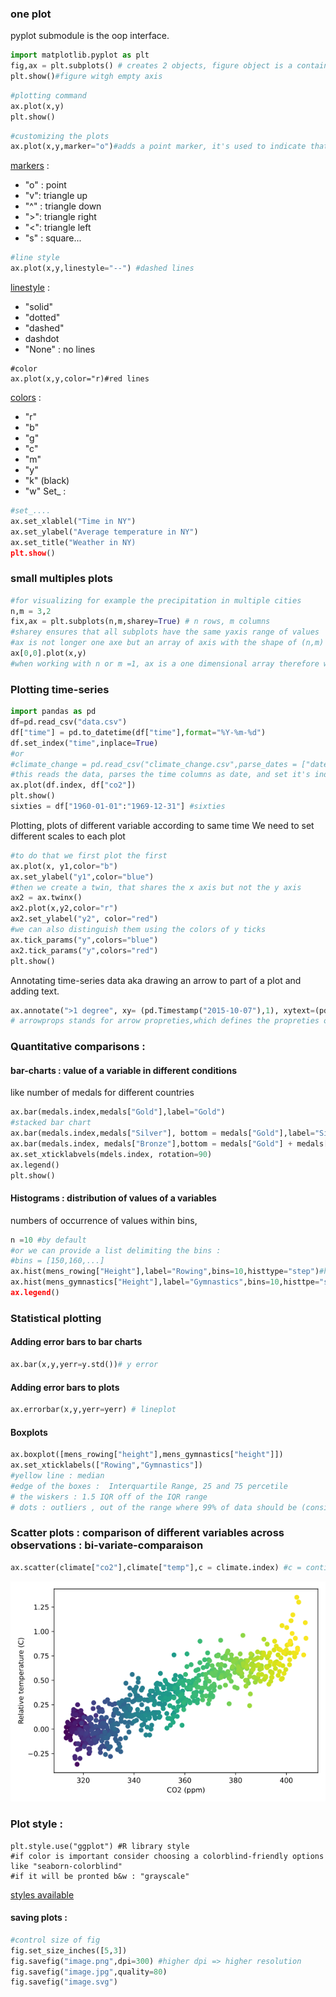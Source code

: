 ### one plot
pyplot submodule is the oop interface.
```python
import matplotlib.pyplot as plt
fig,ax = plt.subplots() # creates 2 objects, figure object is a container that holds evertyhing in the page, meanwhile the axis hold the data.
plt.show()#figure witgh empty axis
```

```python
#plotting command 
ax.plot(x,y)
plt.show()
```
```python
#customizing the plots
ax.plot(x,y,marker="o")#adds a point marker, it's used to indicate that the data visualized is actually discrete , and the lines are just linking between them.
```
[markers](https://matplotlib.org/stable/api/markers_api.html) : 
- "o" : point
- "v": triangle up
- "^" : triangle down
- ">": triangle right
- "<": triangle left
- "s" : square...
```python
#line style
ax.plot(x,y,linestyle="--") #dashed lines
```
[linestyle](https://matplotlib.org/stable/gallery/lines_bars_and_markers/linestyles.html) : 
- "solid"
- "dotted"
- "dashed"
- dashdot
- "None" : no lines
```
#color 
ax.plot(x,y,color="r)#red lines
```
[colors](https://matplotlib.org/stable/gallery/color/named_colors.html)  :
- "r"
- "b"
- "g"
- "c"
- "m"
- "y"
- "k" (black)
- "w"
Set_ :
```python
#set_....
ax.set_xlablel("Time in NY")
ax.set_ylabel("Average temperature in NY")
ax.set_title("Weather in NY)
plt.show()
```
### small multiples plots 
```python
#for visualizing for example the precipitation in multiple cities
n,m = 3,2
fix,ax = plt.subplots(n,m,sharey=True) # n rows, m columns
#sharey ensures that all subplots have the same yaxis range of values
#ax is not longer one axe but an array of axis with the shape of (n,m)
ax[0,0].plot(x,y)
#when working with n or m =1, ax is a one dimensional array therefore we can use ax[0], ax[1] .plot() etc..


```
### Plotting time-series 
```python
import pandas as pd
df=pd.read_csv("data.csv")
df["time"] = pd.to_datetime(df["time"],format="%Y-%m-%d")
df.set_index("time",inplace=True)
#or 
#climate_change = pd.read_csv("climate_change.csv",parse_dates = ["date"], index_col="date")
#this reads the data, parses the time columns as date, and set it's index to the date 
ax.plot(df.index, df["co2"])
plt.show()
sixties = df["1960-01-01":"1969-12-31"] #sixties

```
Plotting, plots of different variable according to same time
We need to set different scales to each plot
```python
#to do that we first plot the first 
ax.plot(x, y1,color="b")
ax.set_ylabel("y1",color="blue")
#then we create a twin, that shares the x axis but not the y axis
ax2 = ax.twinx()
ax2.plot(x,y2,color="r")
ax2.set_ylabel("y2", color="red")
#we can also distinguish them using the colors of y ticks 
ax.tick_params("y",colors="blue")
ax2.tick_params("y",colors="red")
plt.show()

```

Annotating time-series data aka drawing an arrow to part of a plot and adding text.
```python
ax.annotate(">1 degree", xy= (pd.Timestamp("2015-10-07"),1), xytext=(pd.Timestamp("2008-10-07"),-0.2), arrowprops={"arrowstyle":"->","color":"gray"})
# arrowprops stands for arrow propreties,which defines the propreties of the arrow linking the text (xytext) and the point of annotations (xy)
```

### Quantitative comparisons : 
#### bar-charts : value of a variable in different conditions 
like number of medals for different countries
```python
ax.bar(medals.index,medals["Gold"],label="Gold")
#stacked bar chart
ax.bar(medals.index,medals["Silver"], bottom = medals["Gold"],label="Silver")
ax.bar(medals.index, medals["Bronze"],bottom = medals["Gold"] + medals["Silver"],label="Bronze")
ax.set_xticklabvels(mdels.index, rotation=90)
ax.legend()
plt.show()
```
#### Histograms : distribution of values of a variables
numbers of occurrence of values within bins, 
```python
n =10 #by default
#or we can provide a list delimiting the bins : 
#bins = [150,160,...]
ax.hist(mens_rowing["Height"],label="Rowing",bins=10,histtype="step")#histype by default is bar, aka filled rectanges, step on the other hand are just the thin lines
ax.hist(mens_gymnastics["Height"],label="Gymnastics",bins=10,histtpe="step)
ax.legend()
```

### Statistical plotting
#### Adding error bars to bar charts 
```python
ax.bar(x,y,yerr=y.std())# y error 
```
#### Adding error bars to plots
```python
ax.errorbar(x,y,yerr=yerr) # lineplot
```
#### Boxplots
```python
ax.boxplot([mens_rowing["height"],mens_gymnastics["height"]])
ax.set_xticklabels(["Rowing","Gymnastics"])
#yellow line : median
#edge of the boxes :  Interquartile Range, 25 and 75 percetile
# the wiskers : 1.5 IQR off of the IQR range 
# dots : outliers , out of the range where 99% of data should be (considering a gaussian),   $Q1-1.5IQR$ or above $Q3 +1.5IQR$  
```

### Scatter plots : comparison of different variables across observations : bi-variate-comparaison
```python
ax.scatter(climate["co2"],climate["temp"],c = climate.index) #c = continuous color, here taken as the time, dark blue points are earlier, bright yellow newer observations

```
![](Pasted%20image%2020240804190557.png)

### Plot style : 
```
plt.style.use("ggplot") #R library style
#if color is important consider choosing a colorblind-friendly options like "seaborn-colorblind"
#if it will be pronted b&w : "grayscale"
```
[styles available ](https://matplotlib.org/stable/gallery/style_sheets/style_sheets_reference.html)
#### saving plots  :
```python
#control size of fig
fig.set_size_inches([5,3])
fig.savefig("image.png",dpi=300) #higher dpi => higher resolution
fig.savefig("image.jpg",quality=80)
fig.savefig("image.svg")
